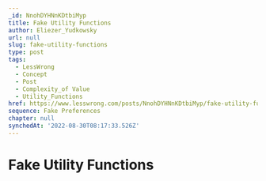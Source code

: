 ```yaml
---
_id: NnohDYHNnKDtbiMyp
title: Fake Utility Functions
author: Eliezer_Yudkowsky
url: null
slug: fake-utility-functions
type: post
tags:
  - LessWrong
  - Concept
  - Post
  - Complexity_of Value
  - Utility_Functions
href: https://www.lesswrong.com/posts/NnohDYHNnKDtbiMyp/fake-utility-functions
sequence: Fake Preferences
chapter: null
synchedAt: '2022-08-30T08:17:33.526Z'
---
```


# Fake Utility Functions
